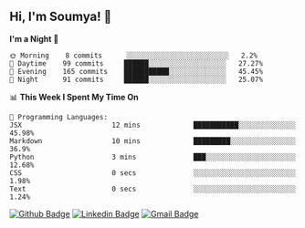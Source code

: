 ## Hi, I'm Soumya! 👋

<!--START_SECTION:waka-->
**I'm a Night 🦉** 

```text
🌞 Morning    8 commits      ░░░░░░░░░░░░░░░░░░░░░░░░░   2.2% 
🌆 Daytime    99 commits     ██████░░░░░░░░░░░░░░░░░░░   27.27% 
🌃 Evening    165 commits    ███████████░░░░░░░░░░░░░░   45.45% 
🌙 Night      91 commits     ██████░░░░░░░░░░░░░░░░░░░   25.07%

```


📊 **This Week I Spent My Time On** 

```text
💬 Programming Languages: 
JSX                      12 mins             ███████████░░░░░░░░░░░░░░   45.98% 
Markdown                 10 mins             █████████░░░░░░░░░░░░░░░░   36.9% 
Python                   3 mins              ███░░░░░░░░░░░░░░░░░░░░░░   12.68% 
CSS                      0 secs              ░░░░░░░░░░░░░░░░░░░░░░░░░   1.98% 
Text                     0 secs              ░░░░░░░░░░░░░░░░░░░░░░░░░   1.24%

```


<!--END_SECTION:waka-->

[![Github Badge](https://img.shields.io/badge/-rubyruins-grey?style=for-the-badge&logo=github&logoColor=white&link=https://github.com/rubyruins/)](https://www.github.com/rubyruins/) 
[![Linkedin Badge](https://img.shields.io/badge/-Soumya%20Parekh-0072b1?style=for-the-badge&logo=Linkedin&logoColor=white&link=https://www.linkedin.com/in/Soumya-Parekh/)](https://www.linkedin.com/in/Soumya-Parekh/) 
[![Gmail Badge](https://img.shields.io/badge/-soumya.parekh@somaiya.edu-c14438?style=for-the-badge&logo=Gmail&logoColor=white&link=mailto:soumya.parekh@somaiya.edu)](mailto:soumya.parekh@somaiya.edu) 
